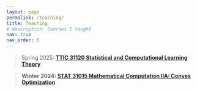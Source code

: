 ```yaml
---
layout: page
permalink: /teaching/
title: Teaching
# description: Courses I taught
nav: true
nav_order: 6
---
```



<!-- ---

### Toyota Technological Institute at Chicago (TTIC) -->

> Spring 2025: <strong>[TTIC 31120 Statistical and Computational Learning Theory](https://canvas.uchicago.edu/courses/54327)<strong>

> Winter 2024: <strong>[STAT 31015 Mathematical Computation IIA: Convex Optimization](https://canvas.uchicago.edu/courses/64016)<strong>

